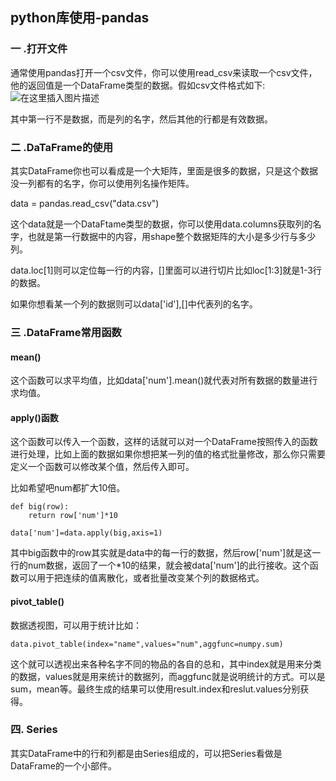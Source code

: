 ## python库使用-pandas  

### 一 .打开文件  

通常使用pandas打开一个csv文件，你可以使用read_csv来读取一个csv文件，他的返回值是一个DataFrame类型的数据。假如csv文件格式如下:  
![在这里插入图片描述](https://img-blog.csdnimg.cn/2019032121424573.png)

其中第一行不是数据，而是列的名字，然后其他的行都是有效数据。

### 二 .DaTaFrame的使用  

其实DataFrame你也可以看成是一个大矩阵，里面是很多的数据，只是这个数据没一列都有的名字，你可以使用列名操作矩阵。  

data = pandas.read_csv("data.csv")  

这个data就是一个DataFtame类型的数据，你可以使用data.columns获取列的名字，也就是第一行数据中的内容，用shape整个数据矩阵的大小是多少行与多少列。  

data.loc[1]则可以定位每一行的内容，[]里面可以进行切片比如loc[1:3]就是1-3行的数据。  

如果你想看某一个列的数据则可以data['id'],[]中代表列的名字。  

### 三 .DataFrame常用函数  

#### mean()  
这个函数可以求平均值，比如data['num'].mean()就代表对所有数据的数量进行求均值。  

#### apply()函数  

这个函数可以传入一个函数，这样的话就可以对一个DataFrame按照传入的函数进行处理，比如上面的数据如果你想把某一列的值的格式批量修改，那么你只需要定义一个函数可以修改某个值，然后传入即可。  

比如希望吧num都扩大10倍。  

	def big(row):
		return row['num']*10
	
	data['num']=data.apply(big,axis=1)  

其中big函数中的row其实就是data中的每一行的数据，然后row['num']就是这一行的num数据，返回了一个*10的结果，就会被data['num']的此行接收。这个函数可以用于把连续的值离散化，或者批量改变某个列的数据格式。

#### pivot_table()  

数据透视图，可以用于统计比如：  

	data.pivot_table(index="name",values="num",aggfunc=numpy.sum)  

这个就可以透视出来各种名字不同的物品的各自的总和，其中index就是用来分类的数据，values就是用来统计的数据列，而aggfunc就是说明统计的方式。可以是sum，mean等。最终生成的结果可以使用result.index和reslut.values分别获得。  

### 四. Series  

其实DataFrame中的行和列都是由Series组成的，可以把Series看做是DataFrame的一个小部件。